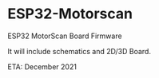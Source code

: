 # ESP32-Motorscan

ESP32 MotorScan Board Firmware

It will include schematics and 2D/3D Board.

ETA: December 2021

